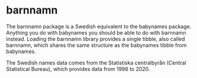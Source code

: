 # barnnamn

The barnnamn package is a Swedish equivalent to the babynames package. Anything you do with babynames you should be able to do with barnnamn instead. Loading the barnnamn library provides a single tibble, also called barnnamn, which shares the same structure as the babynames tibble from babynames.

The Swedish names data comes from the Statistiska centralbyrån (Central Statistical Bureau), which provides data from 1998 to 2020.

